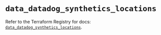 # `data_datadog_synthetics_locations`

Refer to the Terraform Registry for docs: [`data_datadog_synthetics_locations`](https://registry.terraform.io/providers/datadog/datadog/3.42.0/docs/data-sources/synthetics_locations).

